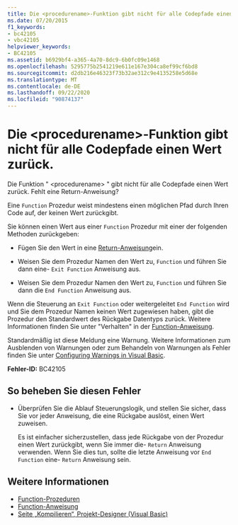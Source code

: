 ```yaml
---
title: Die <procedurename>-Funktion gibt nicht für alle Codepfade einen Wert zurück.
ms.date: 07/20/2015
f1_keywords:
- bc42105
- vbc42105
helpviewer_keywords:
- BC42105
ms.assetid: b6929bf4-a365-4a70-8dc9-6b0fc09e1468
ms.openlocfilehash: 5295775b2541219e611e167e304ca8ef99cf6bd8
ms.sourcegitcommit: d2db216e46323f73b32ae312c9e4135258e5d68e
ms.translationtype: MT
ms.contentlocale: de-DE
ms.lasthandoff: 09/22/2020
ms.locfileid: "90874137"
---
```

# <a name="function-procedurename-doesnt-return-a-value-on-all-code-paths"></a>Die \<procedurename>-Funktion gibt nicht für alle Codepfade einen Wert zurück.

Die Funktion " \<procedurename> " gibt nicht für alle Codepfade einen Wert zurück. Fehlt eine Return-Anweisung?  
  
 Eine `Function` Prozedur weist mindestens einen möglichen Pfad durch Ihren Code auf, der keinen Wert zurückgibt.  
  
 Sie können einen Wert aus einer `Function` Prozedur mit einer der folgenden Methoden zurückgeben:  
  
- Fügen Sie den Wert in eine [Return-Anweisung](../statements/return-statement.md)ein.  
  
- Weisen Sie dem Prozedur Namen den Wert zu, `Function` und führen Sie dann eine- `Exit Function` Anweisung aus.  
  
- Weisen Sie dem Prozedur Namen den Wert zu, `Function` und führen Sie dann die `End Function` Anweisung aus.  
  
 Wenn die Steuerung an `Exit Function` oder weitergeleitet `End Function` wird und Sie dem Prozedur Namen keinen Wert zugewiesen haben, gibt die Prozedur den Standardwert des Rückgabe Datentyps zurück. Weitere Informationen finden Sie unter "Verhalten" in der [Function-Anweisung](../statements/function-statement.md).  
  
 Standardmäßig ist diese Meldung eine Warnung. Weitere Informationen zum Ausblenden von Warnungen oder zum Behandeln von Warnungen als Fehler finden Sie unter [Configuring Warnings in Visual Basic](/visualstudio/ide/configuring-warnings-in-visual-basic).  
  
 **Fehler-ID:** BC42105  
  
## <a name="to-correct-this-error"></a>So beheben Sie diesen Fehler  
  
- Überprüfen Sie die Ablauf Steuerungslogik, und stellen Sie sicher, dass Sie vor jeder Anweisung, die eine Rückgabe auslöst, einen Wert zuweisen.  
  
     Es ist einfacher sicherzustellen, dass jede Rückgabe von der Prozedur einen Wert zurückgibt, wenn Sie immer die- `Return` Anweisung verwenden. Wenn Sie dies tun, sollte die letzte Anweisung vor `End Function` eine- `Return` Anweisung sein.  
  
## <a name="see-also"></a>Weitere Informationen

- [Function-Prozeduren](../../programming-guide/language-features/procedures/function-procedures.md)
- [Function-Anweisung](../statements/function-statement.md)
- [Seite „Kompilieren“, Projekt-Designer (Visual Basic)](/visualstudio/ide/reference/compile-page-project-designer-visual-basic)

